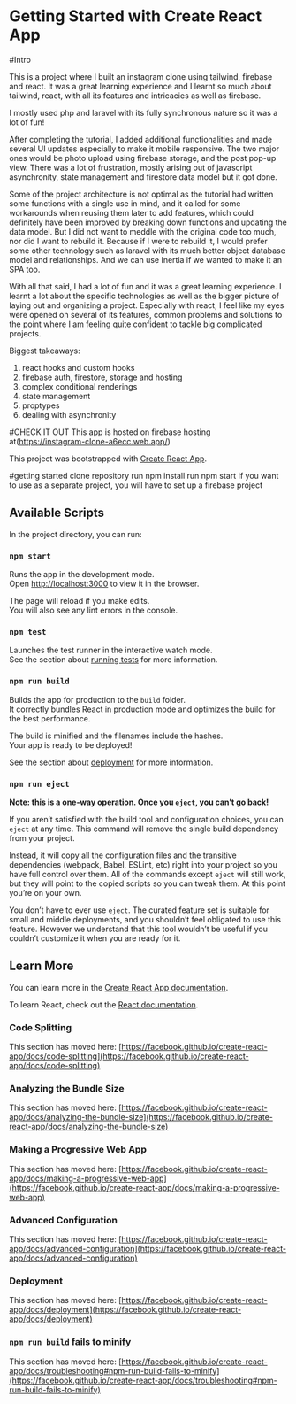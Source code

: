 # Getting Started with Create React App

#Intro

This is a project where I built an instagram clone using tailwind, firebase and react. It was a great learning experience and I learnt so much about tailwind, react, with all its 
features and intricacies as well as firebase. 

I mostly used php and laravel with its fully synchronous nature so it was a lot of fun!

After completing the tutorial, I added additional functionalities and made several UI updates especially to make it mobile responsive. The two major ones would be photo upload using firebase storage, and the post pop-up view. There was a lot of frustration, mostly arising out of javascript asynchronity, state management and firestore data model but it got done.

Some of the project architecture is not optimal as the tutorial had written some functions with a single use in mind, and it called for some workarounds when reusing them later to add features, which could definitely have been improved by breaking down functions and updating the data model. But I did not want to meddle with the original code too much, nor did I want to rebuild it. Because if I were to rebuild it, I would prefer some other technology such as laravel with its much better object database model and relationships. And we can use Inertia if we wanted to make it an SPA too.

With all that said, I had a lot of fun and it was a great learning experience. I learnt a lot about the specific technologies as well as the bigger picture of laying out and organizing a project. Especially with react, I feel like my eyes were opened on several of its features, common problems and solutions to the point where I am feeling quite confident to tackle big complicated projects.

Biggest takeaways:
1. react hooks and custom hooks
2. firebase auth, firestore, storage and hosting
3. complex conditional renderings
4. state management
5. proptypes
6. dealing with asynchronity

#CHECK IT OUT
This app is hosted on firebase hosting at(https://instagram-clone-a6ecc.web.app/)

This project was bootstrapped with [Create React App](https://github.com/facebook/create-react-app).

 #getting started 
clone repository run npm install run npm start If you want to use as a separate project, you will have to set up a firebase project

## Available Scripts

In the project directory, you can run:

### `npm start`

Runs the app in the development mode.\
Open [http://localhost:3000](http://localhost:3000) to view it in the browser.

The page will reload if you make edits.\
You will also see any lint errors in the console.

### `npm test`

Launches the test runner in the interactive watch mode.\
See the section about [running tests](https://facebook.github.io/create-react-app/docs/running-tests) for more information.

### `npm run build`

Builds the app for production to the `build` folder.\
It correctly bundles React in production mode and optimizes the build for the best performance.

The build is minified and the filenames include the hashes.\
Your app is ready to be deployed!

See the section about [deployment](https://facebook.github.io/create-react-app/docs/deployment) for more information.

### `npm run eject`

**Note: this is a one-way operation. Once you `eject`, you can’t go back!**

If you aren’t satisfied with the build tool and configuration choices, you can `eject` at any time. This command will remove the single build dependency from your project.

Instead, it will copy all the configuration files and the transitive dependencies (webpack, Babel, ESLint, etc) right into your project so you have full control over them. All of the commands except `eject` will still work, but they will point to the copied scripts so you can tweak them. At this point you’re on your own.

You don’t have to ever use `eject`. The curated feature set is suitable for small and middle deployments, and you shouldn’t feel obligated to use this feature. However we understand that this tool wouldn’t be useful if you couldn’t customize it when you are ready for it.

## Learn More

You can learn more in the [Create React App documentation](https://facebook.github.io/create-react-app/docs/getting-started).

To learn React, check out the [React documentation](https://reactjs.org/).

### Code Splitting

This section has moved here: [https://facebook.github.io/create-react-app/docs/code-splitting](https://facebook.github.io/create-react-app/docs/code-splitting)

### Analyzing the Bundle Size

This section has moved here: [https://facebook.github.io/create-react-app/docs/analyzing-the-bundle-size](https://facebook.github.io/create-react-app/docs/analyzing-the-bundle-size)

### Making a Progressive Web App

This section has moved here: [https://facebook.github.io/create-react-app/docs/making-a-progressive-web-app](https://facebook.github.io/create-react-app/docs/making-a-progressive-web-app)

### Advanced Configuration

This section has moved here: [https://facebook.github.io/create-react-app/docs/advanced-configuration](https://facebook.github.io/create-react-app/docs/advanced-configuration)

### Deployment

This section has moved here: [https://facebook.github.io/create-react-app/docs/deployment](https://facebook.github.io/create-react-app/docs/deployment)

### `npm run build` fails to minify

This section has moved here: [https://facebook.github.io/create-react-app/docs/troubleshooting#npm-run-build-fails-to-minify](https://facebook.github.io/create-react-app/docs/troubleshooting#npm-run-build-fails-to-minify)
